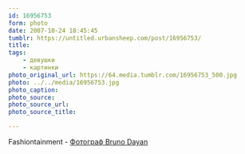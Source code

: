 ```yaml
---
id: 16956753
form: photo
date: 2007-10-24 18:45:45
tumblr: https://untitled.urbansheep.com/post/16956753/
title:
tags:
    - девушки
    - картинки
photo_original_url: https://64.media.tumblr.com/16956753_500.jpg
photo: ../../media/16956753.jpg
photo_caption:
photo_source:
photo_source_url:
photo_source_title:

---
```


<p>Fashiontainment - <a href="http://community.livejournal.com/fashiontainment/19488.html?#cutid1">Фотограф Bruno Dayan</a></p>
